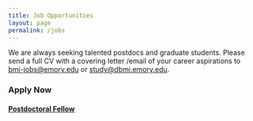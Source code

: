```yaml
---
title: Job Opportunities
layout: page
permalink: /jobs
---
```


We are always seeking talented postdocs and graduate students. 
Please send a full CV with a covering letter /email of your career aspirations to [bmi-jobs@emory.edu](mailto:bmi-jobs@emory.edu) or [study@dbmi.emory.edu](mailto:study@dbmi.emory.edu).

### Apply Now  
#### [Postdoctoral Fellow](https://faculty-emory.icims.com/jobs/108255/post-doctoral-fellow---department-of-biomedical-informatics/job)

